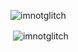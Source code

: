 <p align="left"> <img src="https://komarev.com/ghpvc/?username=imnotglitch&label=Profile%20views&color=0e75b6&style=flat" alt="imnotglitch" /> </p>

<p>&nbsp;<img align="center" src="https://github-readme-stats-git-masterrstaa-rickstaa.vercel.app/api?username=imnotglitch&show_icons=true&locale=en&theme=radical" alt="imnotglitch" /></p>
